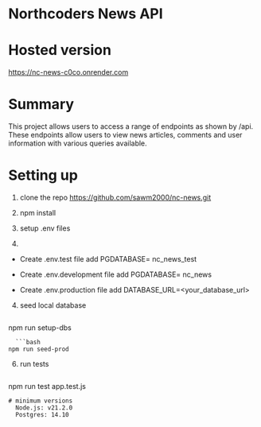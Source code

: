 # Northcoders News API


# Hosted version

https://nc-news-c0co.onrender.com

# Summary

This project allows users to access a range of endpoints as shown by /api. These endpoints allow users to view news articles, comments and  user information with various queries available.

# Setting up 

1. clone the repo
   https://github.com/sawm2000/nc-news.git

2. npm install 

3. setup .env files
4. 
- Create .env.test file
     add PGDATABASE= nc_news_test

- Create .env.development file
     add PGDATABASE= nc_news

- Create .env.production file
     add DATABASE_URL=<your_database_url>

4. seed local database

   ```bash
npm run setup-dbs 
```
  ```bash
npm run seed-prod
```

6. run tests
     ```bash
 npm run test app.test.js 
```
# minimum versions  
  Node.js: v21.2.0
  Postgres: 14.10
